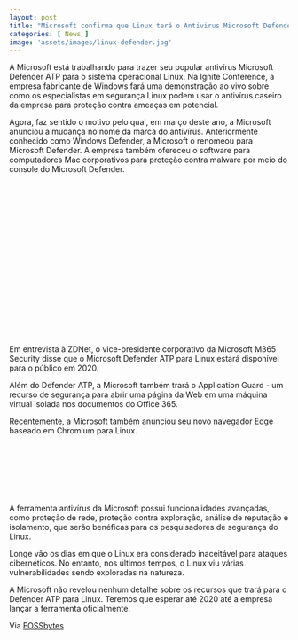 ```yaml
---
layout: post
title: "Microsoft confirma que Linux terá o Antivirus Microsoft Defender em 2020"
categories: [ News ]
image: 'assets/images/linux-defender.jpg'
---
```


A Microsoft está trabalhando para trazer seu popular antivírus Microsoft Defender ATP para o sistema operacional Linux. Na Ignite Conference, a empresa fabricante de Windows fará uma demonstração ao vivo sobre como os especialistas em segurança Linux podem usar o antivírus caseiro da empresa para proteção contra ameaças em potencial.

Agora, faz sentido o motivo pelo qual, em março deste ano, a Microsoft anunciou a mudança no nome da marca do antivírus. Anteriormente conhecido como Windows Defender, a Microsoft o renomeou para Microsoft Defender. A empresa também ofereceu o software para computadores Mac corporativos para proteção contra malware por meio do console do Microsoft Defender.

<!-- QUADRADO -->
<script async src="//pagead2.googlesyndication.com/pagead/js/adsbygoogle.js"></script>
<ins class="adsbygoogle"
style="display:inline-block;width:336px;height:280px"
data-ad-client="ca-pub-2838251107855362"
data-ad-slot="5351066970"></ins>
<script>
(adsbygoogle = window.adsbygoogle || []).push({});
</script>

Em entrevista à ZDNet, o vice-presidente corporativo da Microsoft M365 Security disse que o Microsoft Defender ATP para Linux estará disponível para o público em 2020.

Além do Defender ATP, a Microsoft também trará o Application Guard - um recurso de segurança para abrir uma página da Web em uma máquina virtual isolada nos documentos do Office 365.

Recentemente, a Microsoft também anunciou seu novo navegador Edge baseado em Chromium para Linux.

<!-- MINI ANÚNCIO -->
<script async src="//pagead2.googlesyndication.com/pagead/js/adsbygoogle.js"></script>
<!-- Games Root -->
<ins class="adsbygoogle"
style="display:inline-block;width:730px;height:95px"
data-ad-client="ca-pub-2838251107855362"
data-ad-slot="5351066970"></ins>
<script>
(adsbygoogle = window.adsbygoogle || []).push({});
</script>

A ferramenta antivírus da Microsoft possui funcionalidades avançadas, como proteção de rede, proteção contra exploração, análise de reputação e isolamento, que serão benéficas para os pesquisadores de segurança do Linux.

Longe vão os dias em que o Linux era considerado inaceitável para ataques cibernéticos. No entanto, nos últimos tempos, o Linux viu várias vulnerabilidades sendo exploradas na natureza.

A Microsoft não revelou nenhum detalhe sobre os recursos que trará para o Defender ATP para Linux. Teremos que esperar até 2020 até a empresa lançar a ferramenta oficialmente.

<!-- RETANGULO LARGO 2 -->
<script async src="//pagead2.googlesyndication.com/pagead/js/adsbygoogle.js"></script>
<ins class="adsbygoogle"
style="display:block; text-align:center;"
data-ad-layout="in-article"
data-ad-format="fluid"
data-ad-client="ca-pub-2838251107855362"
data-ad-slot="8549252987"></ins>
<script>
(adsbygoogle = window.adsbygoogle || []).push({});
</script>

Via [FOSSbytes](https://fossbytes.com/linux-to-get-microsoft-defender-atp-antivirus-2020/)





